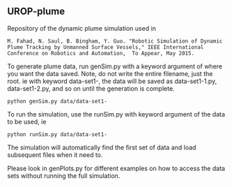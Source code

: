 ## UROP-plume

Repository of the dynamic plume simulation used in 

```
M. Fahad, N. Saul, B. Bingham, Y. Guo. "Robotic Simulation of Dynamic Plume Tracking by Unmanned Surface Vessels," IEEE International Conference on Robotics and Automation,  To Appear, May 2015.
```


To generate plume data, run genSim.py with a keyword argument of where you want the data saved.  Note, do not write the entire filename, just the root.  ie with keyword data-set1-, the data will be saved as data-set1-1.py, data-set1-2.py, and so on until the generation is complete.

```
python genSim.py data/data-set1-
```

To run the simulation, use the runSim.py with keyword argument of the data to be used, ie 
```
python runSim.py data/data-set1-
```

The simulation will automatically find the first set of data and load subsequent files when it need to.

Please look in genPlots.py for different examples on how to access the data sets without running the full simulation.
